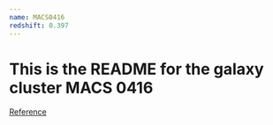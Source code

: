 ```yaml
---
name: MACS0416
redshift: 0.397
---
```


# This is the README for the galaxy cluster MACS 0416

[Reference](https://ui.adsabs.harvard.edu/abs/2025arXiv250803883B/abstract)